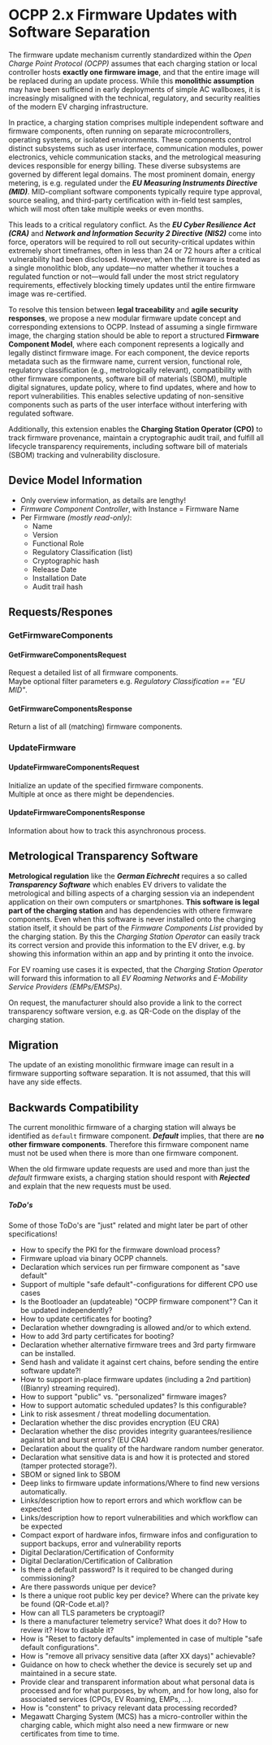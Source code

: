 # OCPP 2.x Firmware Updates with Software Separation

The firmware update mechanism currently standardized within the *Open Charge Point Protocol (OCPP)* assumes that each charging station or local controller hosts **exactly one firmware image**, and that the entire image will be replaced during an update process. While this **monolithic assumption** may have been sufficend in early deployments of simple AC wallboxes, it is increasingly misaligned with the technical, regulatory, and security realities of the modern EV charging infrastructure.

In practice, a charging station comprises multiple independent software and firmware components, often running on separate microcontrollers, operating systems, or isolated environments. These components control distinct subsystems such as user interface, communication modules, power electronics, vehicle communication stacks, and the metrological measuring devices responsible for energy billing. These diverse subsystems are governed by different legal domains. The most prominent domain, energy metering, is e.g. regulated under the ***EU Measuring Instruments Directive (MID)***. MID-compliant software components typically require type approval, source sealing, and third-party certification with in-field test samples, which will most often take multiple weeks or even months.

This leads to a critical regulatory conflict. As the ***EU Cyber Resilience Act (CRA)*** and ***Network and Information Security 2 Directive (NIS2)*** come into force, operators will be required to roll out security-critical updates within extremely short timeframes, often in less than 24 or 72 hours after a critical vulnerability had been disclosed. However, when the firmware is treated as a single monolithic blob, any update—no matter whether it touches a regulated function or not—would fall under the most strict regulatory requirements, effectively blocking timely updates until the entire firmware image was re-certified.

To resolve this tension between **legal traceability** and **agile security responses**, we propose a new modular firmware update concept and corresponding extensions to OCPP. Instead of assuming a single firmware image, the charging station should be able to report a structured **Firmware Component Model**, where each component represents a logically and legally distinct firmware image. For each component, the device reports metadata such as the firmware name, current version, functional role, regulatory classification (e.g., metrologically relevant), compatibility with other firmware components, software bill of materials (SBOM), multiple digital signatures, update policy, where to find updates, where and how to report vulnerabilities. This enables selective updating of non-sensitive components such as parts of the user interface without interfering with regulated software.

Additionally, this extension enables the **Charging Station Operator (CPO)** to track firmware provenance, maintain a cryptographic audit trail, and fulfill all lifecycle transparency requirements, including software bill of materials (SBOM) tracking and vulnerability disclosure.


## Device Model Information

- Only overview information, as details are lengthy!
- *Firmware Component Controller*, with Instance = Firmware Name
- Per Firmware *(mostly read-only)*:
  - Name
  - Version
  - Functional Role
  - Regulatory Classification (list)
  - Cryptographic hash
  - Release Date
  - Installation Date
  - Audit trail hash

## Requests/Respones

### GetFirmwareComponents

#### GetFirmwareComponentsRequest

Request a detailed list of all firmware components.    
Maybe optional filter parameters e.g. *Regulatory Classification  == "EU MID"*.


#### GetFirmwareComponentsResponse

Return a list of all (matching) firmware components.


### UpdateFirmware

#### UpdateFirmwareComponentsRequest

Initialize an update of the specified firmware components.    
Multiple at once as there might be dependencies.

#### UpdateFirmwareComponentsResponse

Information about how to track this asynchronous process.



## Metrological Transparency Software

**Metrological regulation** like the ***German Eichrecht*** requires a so called ***Transparency Software*** which enables EV drivers to validate the metrological and billing aspects of a charging session via an independent application on their own computers or smartphones. **This software is legal part of the charging station** and has dependencies with othere firmware components. Even when this software is never installed onto the charging station itself, it should be part of the *Firmware Components List* provided by the charging station. By this the *Charging Station Operator* can easily track its correct version and provide this information to the EV driver, e.g. by showing this information within an app and by printing it onto the invoice.

For EV roaming use cases it is expected, that the *Charging Station Operator* will forward this information to all *EV Roaming Networks* and *E-Mobility Service Providers (EMPs/EMSPs)*.

On request, the manufacturer should also provide a link to the correct transparency software version, e.g. as QR-Code on the display of the charging station.


## Migration

The update of an existing monolithic firmware image can result in a firmware supporting software separation. It is not assumed, that this will have any side effects.


## Backwards Compatibility

The current monolithic firmware of a charging station will always be identified as `default` firmware component. ***Default*** implies, that there are **no other firmware components**. Therefore this firmware component name must not be used when there is more than one firmware component.

When the old firmware update requests are used and more than just the *default* firmware exists, a charging station should respont with ***Rejected*** and explain that the new requests must be used.




##### ToDo's

Some of those ToDo's are "just" related and might later be part of other specifications!

- How to specify the PKI for the firmware download process?
- Firmware upload via binary OCPP channels.
- Declaration which services run per firmware component as "save default"
- Support of multiple "safe default"-configurations for different CPO use cases
- Is the Bootloader an (updateable) "OCPP firmware component"? Can it be updated independently?
- How to update certificates for booting?
- Declaration whether downgrading is allowed and/or to which extend.
- How to add 3rd party certificates for booting?
- Declaration whether alternative firmware trees and 3rd party firmware can be installed.
- Send hash and validate it against cert chains, before sending the entire software update?!
- How to support in-place firmware updates (including a 2nd partition) ((Bianry) streaming required).
- How to support "public" vs. "personalized" firmware images?
- How to support automatic scheduled updates? Is this configurable?
- Link to risk assesment / threat modelling documentation.
- Declaration whether the disc provides encryption (EU CRA)
- Declaration whether the disc provides integrity guarantees/resilience against bit and burst errors? (EU CRA)
- Declaration about the quality of the hardware random number generator.
- Declaration what sensitive data is and how it is protected and stored (tamper protected storage?).
- SBOM or signed link to SBOM
- Deep links to firmware update informations/Where to find new versions automatically.
- Links/description how to report errors and which workflow can be expected
- Links/description how to report vulnerabilities and which workflow can be expected
- Compact export of hardware infos, firmware infos and configuration to support backups, error and vulnerability reports
- Digital Declaration/Certification of Conformity
- Digital Declaration/Certification of Calibration
- Is there a default password? Is it required to be changed during commissioning?
- Are there passwords unique per device?
- Is there a unique root public key per device? Where can the private key be found (QR-Code et.al)?
- How can all TLS parameters be cryptoagil?
- Is there a manufacturer telemetry service? What does it do? How to review it? How to disable it?
- How is "Reset to factory defaults" implemented in case of multiple "safe default configurations".
- How is "remove all privacy sensitive data (after XX days)" achievable?
- Guidance on how to check whether the device is securely set up and maintained in a secure state.
- Provide clear and transparent information about what personal data is processed and for what purposes, by whom, and for how long, also for associated services (CPOs, EV Roaming, EMPs, ...).
- How is "constent" to privacy relevant data processing recorded?
- Megawatt Charging System (MCS) has a micro-controller within the charging cable, which might also need a new firmware or new certificates from time to time.
